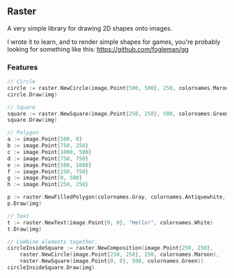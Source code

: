 ## Raster

A very simple library for drawing 2D shapes onto images.

I wrote it to learn, and to render simple shapes for games, you're probably looking for something like this: https://github.com/fogleman/gg

### Features

```go
// Circle
circle := raster.NewCircle(image.Point{500, 500}, 250, colornames.Maroon)
circle.Draw(img)

// Square
square := raster.NewSquare(image.Point{250, 250}, 500, colornames.Green)
square.Draw(img)

// Polygon
a := image.Point{500, 0}
b := image.Point{750, 250}
c := image.Point{1000, 500}
d := image.Point{750, 750}
e := image.Point{500, 1000}
f := image.Point{250, 750}
g := image.Point{0, 500}
h := image.Point{250, 250}

p := raster.NewFilledPolygon(colornames.Gray, colornames.Antiquewhite, a, b, c, d, e, f, g, h)
p.Draw(img)

// Text
t := raster.NewText(image.Point{0, 0}, "Hello!", colornames.White)
t.Draw(img)

// Combine elements together.
circleInsideSquare := raster.NewComposition(image.Point{250, 250},
    raster.NewCircle(image.Point{250, 250}, 250, colornames.Maroon),
    raster.NewSquare(image.Point{0, 0}, 500, colornames.Green))
circleInsideSquare.Draw(img)
```